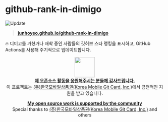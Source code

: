 # github-rank-in-dimigo
![Update](https://github.com/junhoyeo/github-rank-in-dimigo/workflows/Update/badge.svg)

> **[junhoyeo.github.io/github-rank-in-dimigo](https://junhoyeo.github.io/github-rank-in-dimigo/)**

🔥 디미고를 거쳤거나 재학 중인 사람들의 깃허브 스타 랭킹을 표시하고, GitHub Actions를 사용해 주기적으로 업데이트합니다.

<p align="center">
  <img src="https://github.githubassets.com/assets/public-sponsor-default-9fa68986b057.png" width="64px" /><br />
  <strong><a href="https://github.com/sponsors/junhoyeo">제 오픈소스 활동을 응원해주시는 분들께 감사드립니다.</a></strong><br />
  이 프로젝트는 <a href="https://www.korgiftcard.io/">(주)한국모바일상품권(Korea Mobile Git Card, Inc.)</a>에서 금전적인 지원을 받고 있습니다.
</p>

<p align="center">
  <strong><a href="https://github.com/sponsors/junhoyeo">My open source work is supported by the community</a></strong><br />
  Special thanks to <a href="https://www.korgiftcard.io/">(주)한국모바일상품권(Korea Mobile Git Card, Inc.)</a> and others
</p>
